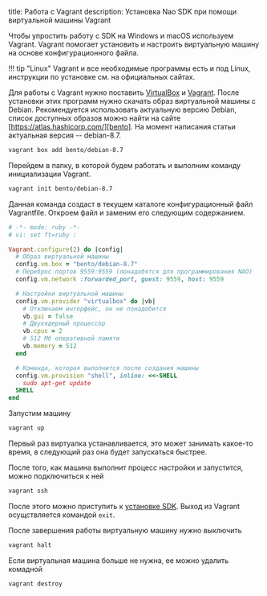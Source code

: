 title: Работа с Vagrant
description: Установка Nao SDK при помощи виртуальной машины Vagrant

Чтобы упростить работу с SDK на Windows и macOS используем Vagrant. Vagrant
помогает установить и настроить виртуальную машину на основе конфигурационного
файла.

!!! tip "Linux"
	Vagrant и все необходимые программы есть и под Linux, инструкции по установке
	см. на официальных сайтах.

Для работы с Vagrant нужно поставить [VirtualBox][virtualbox] и
[Vagrant][vagrant]. После установки этих программ нужно скачать образ
виртуальной машины с Debian. Рекомендуется использовать актуальную версию
Debian, список доступных образов можно найти на сайте
[https://atlas.hashicorp.com/][bento]. На момент написания статьи актуальная
версия -- debian-8.7.

```bash
vagrant box add bento/debian-8.7
```

Перейдем в папку, в которой будем работать и выполним команду инициализации
Vagrant.

```bash
vagrant init bento/debian-8.7
```

Данная команда создаст в текущем каталоге конфигурационный файл Vagrantfile.
Откроем файл и заменим его следующим содержанием.

```ruby
# -*- mode: ruby -*-
# vi: set ft=ruby :

Vagrant.configure(2) do |config|
  # Образ виртуальной машины
  config.vm.box = "bento/debian-8.7"
  # Переброс портов 9559:9559 (понадобятся для программирования NAO)
  config.vm.network :forwarded_port, guest: 9559, host: 9559

  # Настройки виртуальной машины
  config.vm.provider "virtualbox" do |vb|
    # Отключаем интерфейс, он не понадобится
    vb.gui = false
    # Двухядерный процессор
    vb.cpus = 2
    # 512 Мб оперативной памяти
    vb.memory = 512
  end

  # Команда, которая выполнится после создания машины
  config.vm.provision "shell", inline: <<-SHELL
    sudo apt-get update
  SHELL
end
```

Запустим машину

```bash
vagrant up
```

Первый раз виртуалка устанавливается, это может занимать какое-то время, в
следующий раз она будет запускаться быстрее.

После того, как машина выполнит процесс настройки и запустится, можно
подключиться к ней

```bash
vagrant ssh
```

После этого можно приступить к [установке SDK](installing.md). Выход из
Vagrant осущствляется командой `exit`.

После завершения работы виртуальную машину нужно выключить

```bash
vagrant halt
```

Если виртуальная машина больше не нужна, ее можно удалить комадной

```bash
vagrant destroy
```

[virtualbox]: https://www.virtualbox.org/wiki/Downloads
[vagrant]: https://www.vagrantup.com/downloads.html
[bento]: https://atlas.hashicorp.com/bento